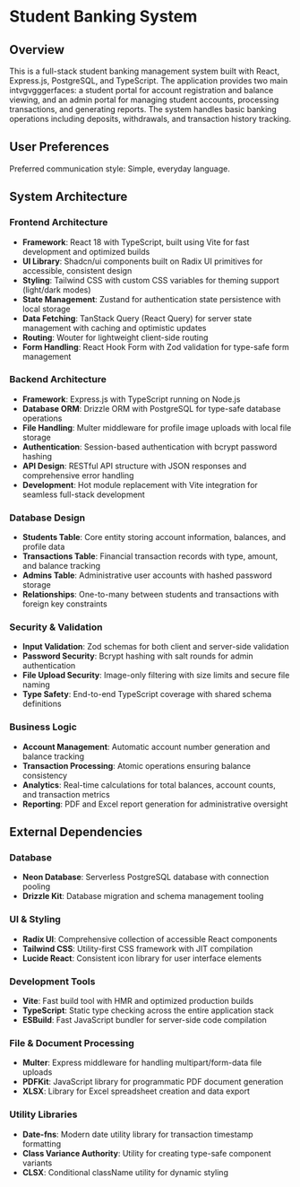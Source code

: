 # Student Banking System

## Overview

This is a full-stack student banking management system built with React, Express.js, PostgreSQL, and TypeScript. The application provides two main intvgvgggerfaces: a student portal for account registration and balance viewing, and an admin portal for managing student accounts, processing transactions, and generating reports. The system handles basic banking operations including deposits, withdrawals, and transaction history tracking.

## User Preferences

Preferred communication style: Simple, everyday language.

## System Architecture

### Frontend Architecture
- **Framework**: React 18 with TypeScript, built using Vite for fast development and optimized builds
- **UI Library**: Shadcn/ui components built on Radix UI primitives for accessible, consistent design
- **Styling**: Tailwind CSS with custom CSS variables for theming support (light/dark modes)
- **State Management**: Zustand for authentication state persistence with local storage
- **Data Fetching**: TanStack Query (React Query) for server state management with caching and optimistic updates
- **Routing**: Wouter for lightweight client-side routing
- **Form Handling**: React Hook Form with Zod validation for type-safe form management

### Backend Architecture
- **Framework**: Express.js with TypeScript running on Node.js
- **Database ORM**: Drizzle ORM with PostgreSQL for type-safe database operations
- **File Handling**: Multer middleware for profile image uploads with local file storage
- **Authentication**: Session-based authentication with bcrypt password hashing
- **API Design**: RESTful API structure with JSON responses and comprehensive error handling
- **Development**: Hot module replacement with Vite integration for seamless full-stack development

### Database Design
- **Students Table**: Core entity storing account information, balances, and profile data
- **Transactions Table**: Financial transaction records with type, amount, and balance tracking
- **Admins Table**: Administrative user accounts with hashed password storage
- **Relationships**: One-to-many between students and transactions with foreign key constraints

### Security & Validation
- **Input Validation**: Zod schemas for both client and server-side validation
- **Password Security**: Bcrypt hashing with salt rounds for admin authentication
- **File Upload Security**: Image-only filtering with size limits and secure file naming
- **Type Safety**: End-to-end TypeScript coverage with shared schema definitions

### Business Logic
- **Account Management**: Automatic account number generation and balance tracking
- **Transaction Processing**: Atomic operations ensuring balance consistency
- **Analytics**: Real-time calculations for total balances, account counts, and transaction metrics
- **Reporting**: PDF and Excel report generation for administrative oversight

## External Dependencies

### Database
- **Neon Database**: Serverless PostgreSQL database with connection pooling
- **Drizzle Kit**: Database migration and schema management tooling

### UI & Styling
- **Radix UI**: Comprehensive collection of accessible React components
- **Tailwind CSS**: Utility-first CSS framework with JIT compilation
- **Lucide React**: Consistent icon library for user interface elements

### Development Tools
- **Vite**: Fast build tool with HMR and optimized production builds
- **TypeScript**: Static type checking across the entire application stack
- **ESBuild**: Fast JavaScript bundler for server-side code compilation

### File & Document Processing
- **Multer**: Express middleware for handling multipart/form-data file uploads
- **PDFKit**: JavaScript library for programmatic PDF document generation
- **XLSX**: Library for Excel spreadsheet creation and data export

### Utility Libraries
- **Date-fns**: Modern date utility library for transaction timestamp formatting
- **Class Variance Authority**: Utility for creating type-safe component variants
- **CLSX**: Conditional className utility for dynamic styling
